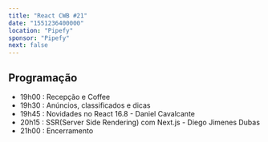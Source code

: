 ```yaml
---
title: "React CWB #21"
date: "1551236400000"
location: "Pipefy"
sponsor: "Pipefy"
next: false
---
```


## Programação

- 19h00 : Recepção e Coffee
- 19h30 : Anúncios, classificados e dicas
- 19h45 : Novidades no React 16.8 - Daniel Cavalcante
- 20h15 : SSR(Server Side Rendering) com Next.js - Diego Jimenes Dubas
- 21h00 : Encerramento
